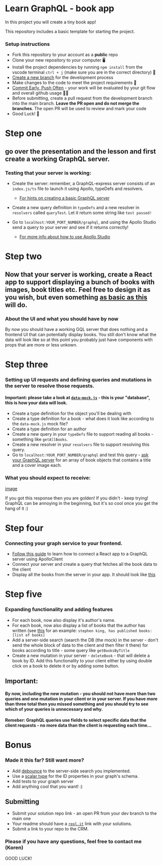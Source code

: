 # Learn GraphQL - book app

In this project you will create a tiny book app!

This repository includes a basic template for starting the project.

### Setup instructions

- Fork this repository to your account as a **public** repo
- Clone your new repository to your computer 🖥
- Install the project dependencies by running `npm install` from the vscode terminal `ctrl + j` (make sure you are in the correct directory) 📂
- [Create a new branch](https://docs.github.com/en/desktop/contributing-and-collaborating-using-github-desktop/managing-branches) for the development process
- Make changes to the code to meet the project requirements 📝
- [Commit Early, Push Often](https://www.worklytics.co/commit-early-push-often/) - your work will be evaluated by your git flow and overall github usage 🏄‍♂️
- Before submitting, create a pull request from the development branch into the main branch. **Leave the PR open and do not merge the branches**. The open PR will be used to review and mark your code
- Good Luck! 🤘

# Step one

## go over the presentation and the lesson and first create a working GraphQL server.

### Testing that your server is working:

- Create the server: remember, a GraphQL-express server consists of an `index.js/ts` file to launch it using Apollo, typeDefs and resolvers.

  - [For hints on creating a basic GraphQL server]()

- Create a new query definition in `typeDefs` and a new resolver in `resolvers` called `queryTest`. Let it return some string like `test passed!`

- Go to `localhost:YOUR_PORT_NUMBER/graphql`, and using the Apollo Studio send a query to your server and see if it returns correctly!
  - [For more info about how to use Apollo Studio]()

# Step two

## Now that your server is working, create a React app to support displaying a bunch of books with images, book titles etc. Feel free to design it as you wish, but even something [as basic as this]() will do.

### About the UI and what you should have by now

By now you should have a working GQL server that does nothing and a frontend UI that can potentially display books. You still don't know what the data will look like so at this point you probably just have components with props that are more or less unkown.

# Step three

### Setting up UI requests and defining queries and mutations in the server to resolve those requests.

#### Important: please take a look at [`data-mock.js`]() - this is your "database", this is how your data will look.

- Create a type definition for the object you'll be dealing with
- Create a type definition for a book - what does it look like according to the `data-mock.js` mock file?
- Create a type definition for an author
- Create a new query in your `typeDefs` file to support reading all books - something like `getAllBooks`.
- Create a new resolver in your `resolvers` file to support resolving this query.
- Go to `localhost:YOUR_PORT_NUMBER/graphql` and test this query - [ask your GraphQL server]() for an array of book objects that contains a title and a cover image each.

### What you should expect to receive:

[image]()

If you got this response then you are golden! If you didn't - keep trying! GraphQL can be annoying in the beginning, but it's so cool once you get the hang of it :)

# Step four

### Connecting your graph service to your frontend.

- [Follow this guide]() to learn how to connect a React app to a GraphQL server using ApolloClient
- Connect your server and create a query that fetches all the book data to the client
- Display all the books from the server in your app. It should look like [this]()

# Step five

### Expanding functionality and adding features

- For each book, now also display it's author's name.
- For each book, now also display a list of books that the author has written (see [this]() for an example: `stephen king, has published books: [list of books]`
- Add a server-side search (search the DB (the mock) in the server - don't send the whole block of data to the client and then filter it there) for books according to title - some query like `getBooksByTitle`
- Create a new mutation in your server - `deleteBook` - that will delete a book by ID. Add this functionality to your client either by using double click on a book to delete it or by adding some button.

## Important:

#### By now, including the new mutation - you should not have more than two queries and one mutation in your client or in your server. If you have more than three total then you missed something and you should try to see which of your queries is unnecessary and why.

#### Remeber: GraphQL queries use fields to select specific data that the client requests - no more data than the client is requesting each time...

# Bonus

### Made it this far? Still want more?

- Add [debounce](https://medium.com/@jamischarles/what-is-debouncing-2505c0648ff1) to the server-side search you implemented.
- Use a [scalar type](https://graphql.org/learn/schema/#:~:text=ID%3A%20The%20ID%20scalar%20type%20represents%20a%20unique%20identifier%2C%20often%20used%20to%20refetch%20an%20object%20or%20as%20the%20key%20for%20a%20cache.%20The%20ID%20type%20is%20serialized%20in%20the%20same%20way%20as%20a%20String%3B%20however%2C%20defining%20it%20as%20an%20ID%20signifies%20that%20it%20is%20not%20intended%20to%20be%20human%E2%80%90readable) for the ID properties in your graph's schema.
- Add tests to your graph server
- Add anything cool that you want! :)

## Submitting

- Submit your solution repo link - an open PR from your dev branch to the main one
- Your readme should have a [`repl.it`](https://repl.it/) link with your solutions.
- Submit a link to your repo to the CRM.

### Please if you have any questions, feel free to contact me (Koren)

GOOD LUCK!
